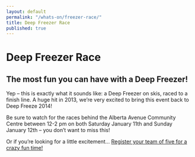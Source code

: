 ```yaml
---
layout: default
permalink: "/whats-on/freezer-race/"
title: Deep Freezer Race
published: true
---
```


# Deep Freezer Race

## The most fun you can have with a Deep Freezer!

Yep – this is exactly what it sounds like: a Deep Freezer on skis, raced to a finish line. A huge hit in 2013, we’re very excited to bring this event back to Deep Freeze 2014!

Be sure to watch for the races behind the Alberta Avenue Community Centre between 12-2 pm on both Saturday January 11th and Sunday January 12th – you don’t want to miss this!

Or if you’re looking for a little excitement... [Register your team of five for a crazy fun time!](/get-involved/participate/cool-runnin-race/)